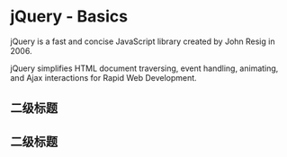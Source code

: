 # jQuery - Basics

jQuery is a fast and concise JavaScript library created by John Resig in 2006.

jQuery simplifies HTML document traversing, event handling, animating, and Ajax interactions for Rapid Web Development.

## 二级标题

## 二级标题

